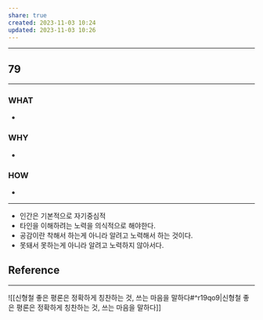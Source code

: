 ```yaml
---
share: true
created: 2023-11-03 10:24
updated: 2023-11-03 10:26
---
```


---
## 79
---
### WHAT
- 
### WHY
- 
### HOW
- 
---
- 인간은 기본적으로 자기중심적
- 타인을 이해하려는 노력을 의식적으로 해야한다.
- 공감이란 착해서 하는게 아니라 알려고 노력해서 하는 것이다.
- 못돼서 못하는게 아니라 알려고 노력하지 않아서다.


## Reference
---
![[신형철  좋은 평론은 정확하게 칭찬하는 것, 쓰는 마음을 말하다#^r19qo9|신형철  좋은 평론은 정확하게 칭찬하는 것, 쓰는 마음을 말하다]]
